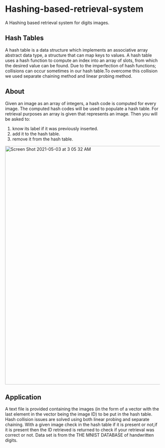 # Hashing-based-retrieval-system
A Hashing based retrieval system for digits images.
## Hash Tables
A hash table is a data structure which implements an associative array abstract data type, a structure that can map keys to values.
A hash table uses a hash function to compute an index into an array of slots, from which the desired value can be found.
Due to the imperfection of hash functions; collisions can occur sometimes in our hash table.To overcome this collision we used separate chaining method and
linear probing method.
## About
Given an image as an array of integers, a hash code is computed for every image. The computed hash codes will be used to populate a hash table. 
For retrieval purposes an array is given that represents an image. Then you will be asked to: <br>
1. know its label if it was previously inserted.<br>
2. add it to the hash table. <br>
3. remove it from the hash table.<br>
<img width="777" alt="Screen Shot 2021-05-03 at 3 05 32 AM" src="https://user-images.githubusercontent.com/38399357/116834004-81835000-abbc-11eb-8e13-2ec96d2c3bbd.png">

## Application
A text file is provided containing the images (in the form of a vector with the last element in the vector being the image ID) to be put in the hash table. Hash collision issues are solved using both linear probing and separate chaining. With a given image check in the hash table if it is present or not,if it is present then the ID retrieved is returned to check if your retrieval was correct or not.
Data set is from the THE MNIST DATABASE of handwritten digits.
